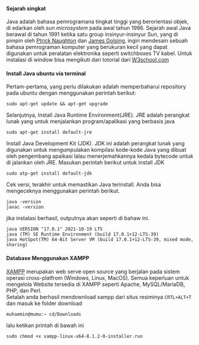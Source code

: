 #### Sejarah singkat
Java adalah bahasa pemrogramana tingkat tinggi yang berorientasi objek, di edarkan oleh <i>sun microsystem</i> pada awal tahun 1996. Sejarah awal Java berawal di tahun 1991 ketika satu group insinyur-insinyur Sun, yang di pimpin oleh [Ptrick Naughton](https://en.wikipedia.org/wiki/Patrick_Naughton) dan [James Golsing](https://id.wikipedia.org/wiki/James_Gosling), ingin mendesain sebuah bahasa pemrograman komputer yang berukuran kecil yang dapat digunakan untuk peralatan elektronika seperti switchboxes TV kabel. Untuk instalasi di window bisa mengikuti dari totorial dari [W3school.com](https://www.w3schools.com/java/java_getstarted.asp)

 ####  Install Java ubuntu via terminal
 Pertam-pertama, yang perlu dilakukan adalah memperbaharui repository pada ubuntu dengan menggunakan perintah berikut:
 ```bush
 sudo apt-get update && apt-get upgrade
```
Selanjutnya, Install Java Runtime Environment(JRE). JRE adalah perangkat lunak yang untuk menjalankan program/apalikasi yang berbasis java
```bush
sudo apt-get install default-jre
```
Install Java Development Kit (JDK). JDK ini adalah perangkat lunak yang digunakan untuk mengumpulakan kompilasi kode-kode Java yang dibuat oleh pengembang apaikasi lalau menerjemahkannya kedala bytecode untuk di jalankan oleh JRE. Masukan perintah berikut untuk install JDK
```bush
sudo atp-get install default-jdk
```
Cek versi, terakhir untuk memastikan Java terinstall. Anda bisa mengeceknya menggunakan perintah berikut.
```bush
java -version 
javac -version
```
jika instalasi berhasil, outputnya akan seperti di bahaw ini.
```bush
java VERSION "17.0.1" 2021-10-19 LTS
java (TM) SE Runtime Environment (build 17.0.1+12-LTS-39)
java HotSpot(TM) 64-Bit Server VM (build 17.0.1+12-LTS-39, mixed mode, sharing)
```
#### Database Menggunakan XAMPP
[XAMPP](https://www.apachefriends.org/download.html) merupakan web serve open source yang berjalan pada sistem operasi cross-platfrom (Windows, Linux, MacOS). Semua keperluan untuk mengelola Website tersedia di XAMPP seperti Apache, MySQL/MariaDB, PHP, dan Perl. <br>
Setalah anda berhasil mendownload xampp dari situs resiminya `CRTL+ALT+T` dan masuk ke folder download
```bush
muhaemin@mumu:~ cd/Downloads
```
lalu ketikan printah di bawah ini
```bush
sudo chmod +x xampp-linux-x64-8.1.2-0-installer.run

```


